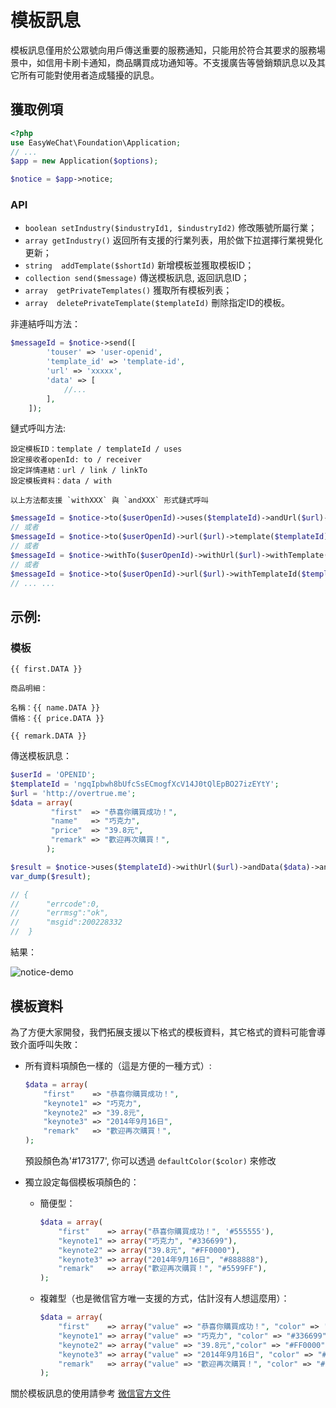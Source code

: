 # 模板訊息

模板訊息僅用於公眾號向用戶傳送重要的服務通知，只能用於符合其要求的服務場景中，如信用卡刷卡通知，商品購買成功通知等。不支援廣告等營銷類訊息以及其它所有可能對使用者造成騷擾的訊息。

## 獲取例項

```php
<?php
use EasyWeChat\Foundation\Application;
// ...
$app = new Application($options);

$notice = $app->notice;
```

### API

+ `boolean setIndustry($industryId1, $industryId2)` 修改賬號所屬行業；
+ `array getIndustry()` 返回所有支援的行業列表，用於做下拉選擇行業視覺化更新；
+ `string  addTemplate($shortId)` 新增模板並獲取模板ID；
+ `collection send($message)` 傳送模板訊息, 返回訊息ID；
+ `array  getPrivateTemplates()` 獲取所有模板列表；
+ `array  deletePrivateTemplate($templateId)` 刪除指定ID的模板。

非連結呼叫方法：

```php
$messageId = $notice->send([
        'touser' => 'user-openid',
        'template_id' => 'template-id',
        'url' => 'xxxxx',
        'data' => [
            //...
        ],
    ]);
```

鏈式呼叫方法:

    設定模板ID：template / templateId / uses
    設定接收者openId: to / receiver
    設定詳情連結：url / link / linkTo
    設定模板資料：data / with

    以上方法都支援 `withXXX` 與 `andXXX` 形式鏈式呼叫

```php
$messageId = $notice->to($userOpenId)->uses($templateId)->andUrl($url)->data($data)->send();
// 或者
$messageId = $notice->to($userOpenId)->url($url)->template($templateId)->andData($data)->send();
// 或者
$messageId = $notice->withTo($userOpenId)->withUrl($url)->withTemplate($templateId)->withData($data)->send();
// 或者
$messageId = $notice->to($userOpenId)->url($url)->withTemplateId($templateId)->send();
// ... ...
```

## 示例:

### 模板

```
{{ first.DATA }}

商品明細：

名稱：{{ name.DATA }}
價格：{{ price.DATA }}

{{ remark.DATA }}
```

傳送模板訊息：

```php
$userId = 'OPENID';
$templateId = 'ngqIpbwh8bUfcSsECmogfXcV14J0tQlEpBO27izEYtY';
$url = 'http://overtrue.me';
$data = array(
         "first"  => "恭喜你購買成功！",
         "name"   => "巧克力",
         "price"  => "39.8元",
         "remark" => "歡迎再次購買！",
        );

$result = $notice->uses($templateId)->withUrl($url)->andData($data)->andReceiver($userId)->send();
var_dump($result);

// {
//      "errcode":0,
//      "errmsg":"ok",
//      "msgid":200228332
//  }
```

結果：

![notice-demo](http://7u2jwa.com1.z0.glb.clouddn.com/QQ20160111-0@2x.png)

## 模板資料

為了方便大家開發，我們拓展支援以下格式的模板資料，其它格式的資料可能會導致介面呼叫失敗：

- 所有資料項顏色一樣的（這是方便的一種方式）:

    ```php
    $data = array(
        "first"    => "恭喜你購買成功！",
        "keynote1" => "巧克力",
        "keynote2" => "39.8元",
        "keynote3" => "2014年9月16日",
        "remark"   => "歡迎再次購買！",
    );
    ```
  預設顏色為'#173177', 你可以透過 `defaultColor($color)` 來修改

- 獨立設定每個模板項顏色的：

    + 簡便型：

        ```php
        $data = array(
            "first"    => array("恭喜你購買成功！", '#555555'),
            "keynote1" => array("巧克力", "#336699"),
            "keynote2" => array("39.8元", "#FF0000"),
            "keynote3" => array("2014年9月16日", "#888888"),
            "remark"   => array("歡迎再次購買！", "#5599FF"),
        );
        ```
    + 複雜型（也是微信官方唯一支援的方式，估計沒有人想這麼用）：

        ```php
        $data = array(
            "first"    => array("value" => "恭喜你購買成功！", "color" => '#555555'),
            "keynote1" => array("value" => "巧克力", "color" => "#336699"),
            "keynote2" => array("value" => "39.8元","color" => "#FF0000"),
            "keynote3" => array("value" => "2014年9月16日", "color" => "#888888"),
            "remark"   => array("value" => "歡迎再次購買！", "color" => "#5599FF"),
        );
        ```

關於模板訊息的使用請參考 [微信官方文件](http://mp.weixin.qq.com/wiki/)
